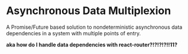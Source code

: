 # Asynchronous Data Multiplexion
A Promise/Future based solution to nondeterministic asynchronous data dependencies in a system with multiple points of entry.

**aka how do I handle data dependencies with react-router?!?!?!?!!11?**
